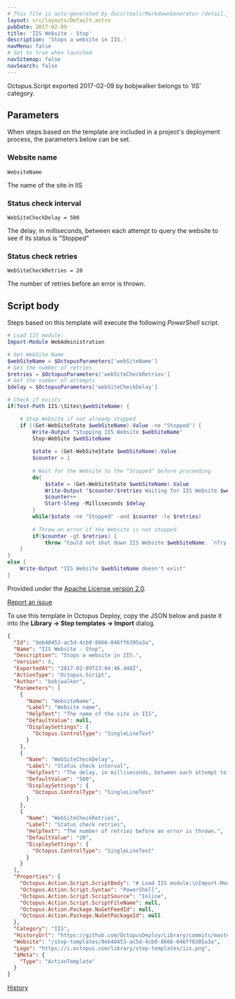 ```yaml
---
# This file is auto-generated by docs/tools/MarkdownGenerator (detail.js)
layout: src/layouts/Default.astro
pubDate: 2017-02-09
title: 'IIS Website - Stop'
description: 'Stops a website in IIS.'
navMenu: false
# Set to true when launched
navSitemap: false
navSearch: false
---
```


Octopus.Script exported 2017-02-09 by bobjwalker belongs to 'IIS' category.

## Parameters

When steps based on the template are included in a project's deployment process, the parameters below can be set.


<div class="param">

### Website name

`WebsiteName`

The name of the site in IIS

</div>
        
<div class="param">

### Status check interval

`WebSiteCheckDelay = 500`

The delay, in milliseconds, between each attempt to query the website to see if its status is "Stopped"

</div>
        
<div class="param">

### Status check retries

`WebSiteCheckRetries = 20`

The number of retries before an error is thrown.

</div>
        

## Script body

Steps based on this template will execute the following *PowerShell* script.

```powershell
# Load IIS module:
Import-Module WebAdministration

# Get WebSite Name
$webSiteName = $OctopusParameters['webSiteName']
# Get the number of retries
$retries = $OctopusParameters['webSiteCheckRetries']
# Get the number of attempts
$delay = $OctopusParameters['webSiteCheckDelay']

# Check if exists
if(Test-Path IIS:\Sites\$webSiteName) {

    # Stop Website if not already stopped
    if ((Get-WebSiteState $webSiteName).Value -ne "Stopped") {
        Write-Output "Stopping IIS Website $webSiteName"
        Stop-WebSite $webSiteName
    
        $state = (Get-WebSiteState $webSiteName).Value
        $counter = 1
        
        # Wait for the Website to the "Stopped" before proceeding
        do{ 
            $state = (Get-WebSiteState $webSiteName).Value
            Write-Output "$counter/$retries Waiting for IIS Website $webSiteName to shut down completely. Current status: $state"
            $counter++
            Start-Sleep -Milliseconds $delay
        }
        while($state -ne "Stopped" -and $counter -le $retries)  
        
        # Throw an error if the Website is not stopped
        if($counter -gt $retries) { 
            throw "Could not shut down IIS Website $webSiteName. `nTry to increase the number of retries ($retries) or delay between attempts ($delay milliseconds)." }
    }
}
else {
    Write-Output "IIS Website $webSiteName doesn't exist"
}
```

Provided under the [Apache License version 2.0](https://github.com/OctopusDeploy/Library/blob/master/LICENSE.txt).

[Report an issue](https://github.com/OctopusDeploy/Library/issues/new?assignees=&labels=&projects=&template=bug-report.yml&title=Issue%20with%20IIS%20Website%20-%20Stop&step-template=IIS%20Website%20-%20Stop)

<div class="get-json">

To use this template in Octopus Deploy, copy the JSON below and paste it into the **Library → Step templates → Import** dialog.

```json
{
  "Id": "9eb40453-ac5d-4cb0-8666-046ff6305a3a",
  "Name": "IIS Website - Stop",
  "Description": "Stops a website in IIS.",
  "Version": 8,
  "ExportedAt": "2017-02-09T23:04:46.440Z",
  "ActionType": "Octopus.Script",
  "Author": "bobjwalker",
  "Parameters": [
    {
      "Name": "WebsiteName",
      "Label": "Website name",
      "HelpText": "The name of the site in IIS",
      "DefaultValue": null,
      "DisplaySettings": {
        "Octopus.ControlType": "SingleLineText"
      }
    },
    {
      "Name": "WebSiteCheckDelay",
      "Label": "Status check interval",
      "HelpText": "The delay, in milliseconds, between each attempt to query the website to see if its status is \"Stopped\"",
      "DefaultValue": "500",
      "DisplaySettings": {
        "Octopus.ControlType": "SingleLineText"
      }
    },
    {
      "Name": "WebSiteCheckRetries",
      "Label": "Status check retries",
      "HelpText": "The number of retries before an error is thrown.",
      "DefaultValue": "20",
      "DisplaySettings": {
        "Octopus.ControlType": "SingleLineText"
      }
    }
  ],
  "Properties": {
    "Octopus.Action.Script.ScriptBody": "# Load IIS module:\nImport-Module WebAdministration\n\n# Get WebSite Name\n$webSiteName = $OctopusParameters['webSiteName']\n# Get the number of retries\n$retries = $OctopusParameters['webSiteCheckRetries']\n# Get the number of attempts\n$delay = $OctopusParameters['webSiteCheckDelay']\n\n# Check if exists\nif(Test-Path IIS:\\Sites\\$webSiteName) {\n\n    # Stop Website if not already stopped\n    if ((Get-WebSiteState $webSiteName).Value -ne \"Stopped\") {\n        Write-Output \"Stopping IIS Website $webSiteName\"\n        Stop-WebSite $webSiteName\n    \n        $state = (Get-WebSiteState $webSiteName).Value\n        $counter = 1\n        \n        # Wait for the Website to the \"Stopped\" before proceeding\n        do{ \n            $state = (Get-WebSiteState $webSiteName).Value\n            Write-Output \"$counter/$retries Waiting for IIS Website $webSiteName to shut down completely. Current status: $state\"\n            $counter++\n            Start-Sleep -Milliseconds $delay\n        }\n        while($state -ne \"Stopped\" -and $counter -le $retries)  \n        \n        # Throw an error if the Website is not stopped\n        if($counter -gt $retries) { \n            throw \"Could not shut down IIS Website $webSiteName. `nTry to increase the number of retries ($retries) or delay between attempts ($delay milliseconds).\" }\n    }\n}\nelse {\n    Write-Output \"IIS Website $webSiteName doesn't exist\"\n}",
    "Octopus.Action.Script.Syntax": "PowerShell",
    "Octopus.Action.Script.ScriptSource": "Inline",
    "Octopus.Action.Script.ScriptFileName": null,
    "Octopus.Action.Package.NuGetFeedId": null,
    "Octopus.Action.Package.NuGetPackageId": null
  },
  "Category": "IIS",
  "HistoryUrl": "https://github.com/OctopusDeploy/Library/commits/master/step-templates//opt/buildagent/work/75443764cd38076d/step-templates/iis-website-stop.json",
  "Website": "/step-templates/9eb40453-ac5d-4cb0-8666-046ff6305a3a",
  "Logo": "https://i.octopus.com/library/step-templates/iis.png",
  "$Meta": {
    "Type": "ActionTemplate"
  }
}
```

[History](https://github.com/OctopusDeploy/Library/commits/master/step-templates/https://github.com/OctopusDeploy/Library/commits/master/step-templates//opt/buildagent/work/75443764cd38076d/step-templates/iis-website-stop.json)

</div>
